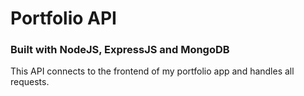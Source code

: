 # Portfolio API

### Built with NodeJS, ExpressJS and MongoDB

This API connects to the frontend of my portfolio app and handles all requests.